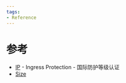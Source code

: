 ```yaml
---
tags:
- Reference
---
```


# 参考

- [IP](./ip.md) - Ingress Protection - 国际防护等级认证
- [Size](./size.md)
